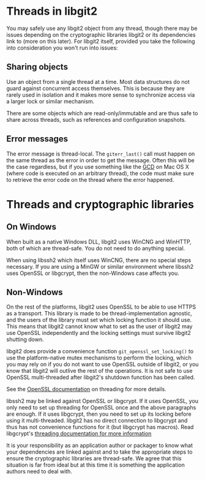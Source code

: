 Threads in libgit2
==================

You may safely use any libgit2 object from any thread, though there
may be issues depending on the cryptographic libraries libgit2 or its
dependencies link to (more on this later). For libgit2 itself,
provided you take the following into consideration you won't run into
issues:

Sharing objects
---------------

Use an object from a single thread at a time. Most data structures do
not guard against concurrent access themselves. This is because they
are rarely used in isolation and it makes more sense to synchronize
access via a larger lock or similar mechanism.

There are some objects which are read-only/immutable and are thus safe
to share across threads, such as references and configuration
snapshots.

Error messages
--------------

The error message is thread-local. The `giterr_last()` call must
happen on the same thread as the error in order to get the
message. Often this will be the case regardless, but if you use
something like the [GCD](http://en.wikipedia.org/wiki/Grand_Central_Dispatch)
on Mac OS X (where code is executed on an arbitrary thread), the code
must make sure to retrieve the error code on the thread where the error
happened.

Threads and cryptographic libraries
=======================================

On Windows
----------

When built as a native Windows DLL, libgit2 uses WinCNG and WinHTTP,
both of which are thread-safe. You do not need to do anything special.

When using libssh2 which itself uses WinCNG, there are no special
steps necessary. If you are using a MinGW or similar environment where
libssh2 uses OpenSSL or libgcrypt, then the non-Windows case affects
you.

Non-Windows
-----------

On the rest of the platforms, libgit2 uses OpenSSL to be able to use
HTTPS as a transport. This library is made to be thread-implementation
agnostic, and the users of the library must set which locking function
it should use. This means that libgit2 cannot know what to set as the
user of libgit2 may use OpenSSL independently and the locking settings
must survive libgit2 shutting down.

libgit2 does provide a convenience function
`git_openssl_set_locking()` to use the platform-native mutex
mechanisms to perform the locking, which you may rely on if you do not
want to use OpenSSL outside of libgit2, or you know that libgit2 will
outlive the rest of the operations. It is not safe to use OpenSSL
multi-threaded after libgit2's shutdown function has been called.

See the
[OpenSSL documentation](https://www.openssl.org/docs/crypto/threads.html)
on threading for more details.

libssh2 may be linked against OpenSSL or libgcrypt. If it uses
OpenSSL, you only need to set up threading for OpenSSL once and the
above paragraphs are enough. If it uses libgcrypt, then you need to
set up its locking before using it multi-threaded. libgit2 has no
direct connection to libgcrypt and thus has not convenience functions for
it (but libgcrypt has macros). Read libgcrypt's
[threading documentation for more information](http://www.gnupg.org/documentation/manuals/gcrypt/Multi_002dThreading.html)

It is your responsibility as an application author or packager to know
what your dependencies are linked against and to take the appropriate
steps to ensure the cryptographic libraries are thread-safe. We agree
that this situation is far from ideal but at this time it is something
the application authors need to deal with.
